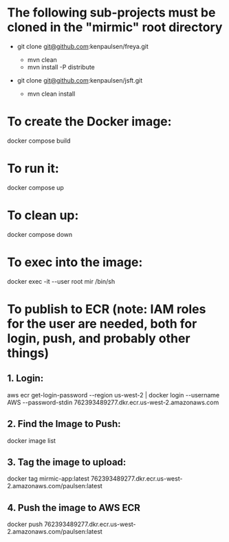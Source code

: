 
# The following sub-projects must be cloned in the "mirmic" root directory

* git clone git@github.com:kenpaulsen/freya.git
  * mvn clean
  * mvn install -P distribute

* git clone git@github.com:kenpaulsen/jsft.git
  * mvn clean install

# To create the Docker image:
docker compose build

# To run it:
docker compose up

# To clean up:
docker compose down

# To exec into the image:
docker exec -it --user root mir /bin/sh

# To publish to ECR (note: IAM roles for the user are needed, both for login, push, and probably other things)

## 1. Login:
aws ecr get-login-password --region us-west-2 | docker login --username AWS --password-stdin 762393489277.dkr.ecr.us-west-2.amazonaws.com

## 2. Find the Image to Push:
docker image list

## 3. Tag the image to upload:

docker tag mirmic-app:latest 762393489277.dkr.ecr.us-west-2.amazonaws.com/paulsen:latest

## 4. Push the image to AWS ECR
docker push 762393489277.dkr.ecr.us-west-2.amazonaws.com/paulsen:latest
